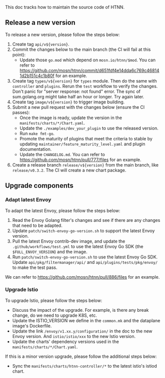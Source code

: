 This doc tracks how to maintain the source code of HTNN.

## Release a new version

To release a new version, please follow the steps below:

1. Create tag `api/v${version}`.
2. Commit the changes below to the main branch (the CI will fail at this point):
    * Update those `go.mod` which depend on `mosn.io/htnn/$mod`.
   You can refer to https://github.com/mosn/htnn/commit/d651fdf4e14dda6c769c468141d2b151c4c1b80f for an example.
3. Create tag `types/v${version}` for `types` module. Then do the same with `controller` and `plugins`. Rerun the `test` workflow to verify the changes. Don't panic for "server response: not found" error. The sync of sum.golang.org might take half an hour or longer. Try again later.
4. Create tag `image/v${version}` to trigger image building.
5. Submit a new pull request with the changes below (ensure the CI passes):
    * Once the image is ready, update the version in the `manifests/charts/*/Chart.yaml`.
    * Update the `./examples/dev_your_plugin` to use the released version.
    * Run `make fmt-go`.
    * Promote the maturity of plugins that meet the criteria to stable by updating `maintainer/feature_maturity_level.yaml` and plugin documentation.
    * Update the `CHANGELOG.md`.
   You can refer to https://github.com/mosn/htnn/pull/777/files for an example.
6. Create a release branch `release/v${version}` from the main branch, like `release/v0.3.2`. The CI will create a new chart package.

## Upgrade components

### Adapt latest Envoy

To adapt the latest Envoy, please follow the steps below:

1. Read the Envoy Golang filter's changes and see if there are any changes that need to be adapted.
2. Update `patch/switch-envoy-go-version.sh` to support the latest Envoy version.
3. Pull the latest Envoy contrib-dev image, and update the `.github/workflows/test.yml` to use the latest Envoy Go SDK (the `$FULL_ENVOY_VERSION`) and the image.
4. Run `patch/switch-envoy-go-version.sh` to use the latest Envoy Go SDK. Update `api/pkg/filtermanager/api/` and `api/plugins/tests/pkg/envoy/` to make the test pass.

We can refer to https://github.com/mosn/htnn/pull/886/files for an example.

### Upgrade Istio

To upgrade Istio, please follow the steps below:

* Discuss the impact of the upgrade. For example, is there any break change, do we need to upgrade K8S, etc.
* Update the ISTIO_VERSION we define in the `common.mk` and the dataplane image's Dockerfile.
* Update the link `/envoy/v1.xx.y/configuration/` in the doc to the new Envoy version. And `istio/istio/xxx` to the new Istio version.
* Update the charts' dependency versions used in the `manifests/charts/*/Chart.yaml`.

If this is a minor version upgrade, please follow the additional steps below:

* Sync the `manifests/charts/htnn-controller/*` to the latest istio's istiod chart.
